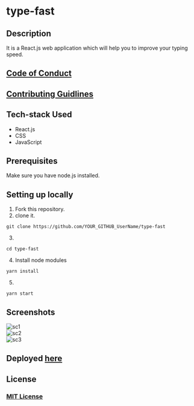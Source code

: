# type-fast

## Description
It is a React.js web application which will help you to improve your typing speed.

## [Code of Conduct](https://github.com/MukulKolpe/type-fast/blob/main/CODE_OF_CONDUCT.md)

## [Contributing Guidlines](https://github.com/MukulKolpe/type-fast/blob/main/CONTRIBUTING.md)


## Tech-stack Used
- React.js
- CSS
- JavaScript



## Prerequisites

Make sure you have node.js installed.


## Setting up locally
1. Fork this repository.
2. clone it.
 ```
 git clone https://github.com/YOUR_GITHUB_UserName/type-fast
 ```
3. 
 ```
 cd type-fast
 ```
4. Install node modules
 ```
 yarn install
 ```
5. 
 ```
 yarn start
 ```

   
## Screenshots

![sc1](https://user-images.githubusercontent.com/78664749/137531573-0db40d2d-c7b6-4eca-b655-32c83ab95321.png)  
![sc2](https://user-images.githubusercontent.com/78664749/137531629-cbe8f0f6-113f-4e60-a5ad-1fff019fe9c3.png)  
![sc3](https://user-images.githubusercontent.com/78664749/137531648-8b25c1e6-d05a-4946-9621-4ad5c4ccbca9.png)  


## Deployed [here](https://type-fast-bymukul.netlify.app/)

## License

### [MIT License](https://github.com/MukulKolpe/type-fast/blob/main/LICENSE)
